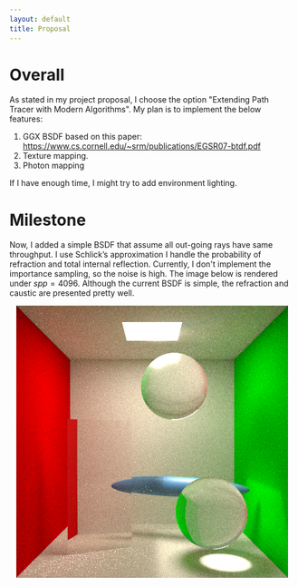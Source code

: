 ```yaml
---
layout: default
title: Proposal
---
```


# Overall

As stated in my project proposal, I choose the option "Extending Path Tracer with Modern Algorithms". My plan is to implement the below features: 

1. GGX BSDF based on this paper: https://www.cs.cornell.edu/~srm/publications/EGSR07-btdf.pdf
2. Texture mapping.
3. Photon  mapping

If I have enough time, I might try to add environment lighting.

# Milestone

Now, I added a simple BSDF that assume all out-going rays have same throughput. I use Schlick’s approximation I handle the probability of refraction and total internal reflection. Currently, I don't implement the importance sampling, so the noise is high. The image below is rendered under $spp = 4096$. Although the current BSDF is simple, the refraction and caustic are presented pretty well.

<div style="text-align:center"><img src="figures/proposal/glass.png" width="480" height="480"  /></div>